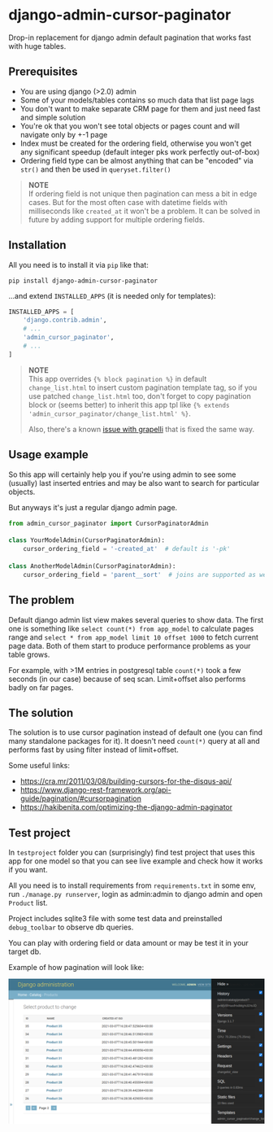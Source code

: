 # django-admin-cursor-paginator

Drop-in replacement for django admin default pagination that works fast with huge tables.


## Prerequisites

- You are using django (>2.0) admin
- Some of your models/tables contains so much data that list page lags
- You don't want to make separate CRM page for them and just need fast and simple solution
- You're ok that you won't see total objects or pages count and will navigate only by +-1 page
- Index must be created for the ordering field, otherwise you won't get any significant speedup
  (default integer pks work perfectly out-of-box)
- Ordering field type can be almost anything that can be "encoded" via `str()`
  and then be used in `queryset.filter()`

> **NOTE**  
> If ordering field is not unique then pagination can mess a bit in edge cases.
> But for the most often case with datetime fields with milliseconds like `created_at` it won't be a problem.
> It can be solved in future by adding support for multiple ordering fields.


## Installation

All you need is to install it via `pip` like that:

```shell
pip install django-admin-cursor-paginator
```

...and extend `INSTALLED_APPS` (it is needed only for templates):

```python
INSTALLED_APPS = [
    'django.contrib.admin',
    # ...
    'admin_cursor_paginator',
    # ...
]
```

> **NOTE**  
> This app overrides `{% block pagination %}` in default `change_list.html`
> to insert custom pagination template tag, so if you use patched `change_list.html` too,
> don't forget to copy pagination block or (seems better) to inherit this app tpl like
> `{% extends 'admin_cursor_paginator/change_list.html' %}`.
>
> Also, there's a known [issue with grapelli](https://github.com/a1tus/django-admin-cursor-paginator/issues/4) that is fixed the same way. 


## Usage example

So this app will certainly help you if you're using admin to see some (usually) last inserted entries
and may be also want to search for particular objects.

But anyways it's just a regular django admin page.

```python
from admin_cursor_paginator import CursorPaginatorAdmin

class YourModelAdmin(CursorPaginatorAdmin):
    cursor_ordering_field = '-created_at'  # default is '-pk'

class AnotherModelAdmin(CursorPaginatorAdmin):
    cursor_ordering_field = 'parent__sort'  # joins are supported as well
```


## The problem

Default django admin list view makes several queries to show data.
The first one is something like `select count(*) from app_model` to calculate pages range
and `select * from app_model limit 10 offset 1000` to fetch current page data.
Both of them start to produce performance problems as your table grows.

For example, with >1M entries in postgresql table `count(*)` took a few seconds (in our case) because of seq scan. 
Limit+offset also performs badly on far pages.


## The solution

The solution is to use cursor pagination instead of default one (you can find many standalone packages for it).
It doesn't need `count(*)` query at all and performs fast by using filter instead of limit+offset.

Some useful links:
- https://cra.mr/2011/03/08/building-cursors-for-the-disqus-api/
- https://www.django-rest-framework.org/api-guide/pagination/#cursorpagination
- https://hakibenita.com/optimizing-the-django-admin-paginator


## Test project

In `testproject` folder you can (surprisingly) find test project that uses this app
for one model so that you can see live example and check how it works if you want.

All you need is to install requirements from `requirements.txt` in some env,
run `./manage.py runserver`, login as admin:admin to django admin and open `Product` list.

Project includes sqlite3 file with some test data and preinstalled `debug_toolbar`
to observe db queries.

You can play with ordering field or data amount or may be test it in your target db.

Example of how pagination will look like:

![](assets/testproject-example.png)